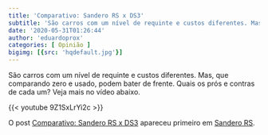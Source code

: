 ```yaml
---
title: 'Comparativo: Sandero RS x DS3'
subtitle: 'São carros com um nível de requinte e custos diferentes. Mas, que comparando zero e usado, podem bater de frente. Quais os prós e contras de cada um?'
date: '2020-05-31T01:26:44'
author: 'eduardoprox'
categories: [ Opinião ]
bigimg: [{src: 'hqdefault.jpg'}]
---
```


São carros com um nível de requinte e custos diferentes. Mas, que comparando zero e usado, podem bater de frente. Quais os prós e contras de cada um? Veja mais no vídeo abaixo.

{{< youtube 9Z1SxLrYi2c >}}


O post [Comparativo: Sandero RS x DS3](https://sanderors.com/comparativo-sandero-rs-x-ds3/) apareceu primeiro em [Sandero RS](https://sanderors.com).

